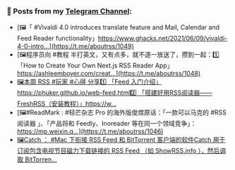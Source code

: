 ### 📰 Posts from my [Telegram Channel](https://t.me/s/aboutrss):
<!-- BLOG-POST-LIST:START -->
- [🖼「 #Vivaldi 4.0 introduces translate feature and Mail, Calendar and Feed Reader functionality」https://www.ghacks.net/2021/06/09/vivaldi-4-0-intro...](https://t.me/aboutrss/1049)
- [🖼程序员向 #教程 半打英文，又有点多，就不逐一放送了，攒到一起：1️⃣ 「How to Create Your Own Next.js RSS Reader App」https://ashleemboyer.com/creat...](https://t.me/aboutrss/1048)
- [🖼本周 RSS #玩家 #心得 分享1️⃣ 「Feed 入门介绍」https://phuker.github.io/web-feed.html2️⃣ 「搭建好用RSS阅读器——FreshRSS（安装教程）」https://w...](https://t.me/aboutrss/1047)
- [🖼#ReadMark : #轻芒杂志 Pro 的海外版俊煜原话：「一款可以马克的 #RSS阅读器 」、「产品将和 Feedly、Inoreader 等在同一个领域竞争」：https://mp.weixin.q...](https://t.me/aboutrss/1046)
- [🖼Catch ： #Mac 下衔接 RSS Feed 和 BitTorrent 客户端的软件Catch 用于订阅包含电视节目磁力下载链接的 RSS Feed （如 ShowRSS.info ），然后调取 BitTorren...](https://t.me/aboutrss/1045)
<!-- BLOG-POST-LIST:END -->

<!--
**AboutRSS/AboutRSS** is a ✨ _special_ ✨ repository because its `README.md` (this file) appears on your GitHub profile.

Here are some ideas to get you started:

- 🔭 I’m currently working on ...
- 🌱 I’m currently learning ...
- 👯 I’m looking to collaborate on ...
- 🤔 I’m looking for help with ...
- 💬 Ask me about ...
- 📫 How to reach me: ...
- 😄 Pronouns: ...
- ⚡ Fun fact: ...
-->
